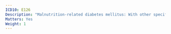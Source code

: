 ```yaml
---
ICD10: E126
Description: "Malnutrition-related diabetes mellitus: With other specified complications"
Matters: Yes
Weight: 1
---
```



